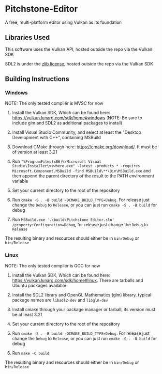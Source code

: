 # Pitchstone-Editor
A free, multi-platform editor using Vulkan as its foundation

## Libraries Used

This software uses the Vulkan API, hosted outside the repo via the Vulkan SDK

SDL2 is under the [zlib license](https://www.libsdl.org/license.php), hosted outside the repo via the Vulkan SDK

## Building Instructions

### Windows

NOTE: The only tested compiler is MVSC for now

1) Install the Vulkan SDK, Which can be found here: https://vulkan.lunarg.com/sdk/home#windows (NOTE: Be sure to include glm and SDL2 as additional packages to install)

2) Install Visual Studio Community, and select at least the "Desktop Development with C++", containing MSBuild

3) Download CMake through here: https://cmake.org/download/. It must be of version at least 3.21

4) Run `"%ProgramFiles(x86)%\Microsoft Visual Studio\Installer\vswhere.exe" -latest -products * -requires Microsoft.Component.MSBuild -find MSBuild\**\Bin\MSBuild.exe` and then append the parent directory of the result to the PATH environment variable

5) Set your current directory to the root of the repository

6) Run `cmake -S . -B build -DCMAKE_BUILD_TYPE=Debug`. For release just change the `Debug` to `Release`, or you can just run `cmake -S . -B build` for debug

7) Run `MSBuild.exe '.\build\Pitchstone Editor.sln' /property:Configuration=Debug`, for release just change the `Debug` to `Release`

The resulting binary and resources should either be in `bin/Debug` or `bin/Release`

### Linux

NOTE: The only tested compiler is GCC for now

1) Install the Vulkan SDK, Which can be found here: https://vulkan.lunarg.com/sdk/home#linux. There are tarballs and Ubuntu packages available

2) Install the SDL2 library and OpenGL Mathematics (glm) library, typical package names are `libsdl2-dev` and `libglm-dev`

3) Install cmake through your package manager or tarball, its version must be at least 3.21

4) Set your current directory to the root of the repository

5) Run `cmake -S . -B build -DCMAKE_BUILD_TYPE=Debug`. For release just change the `Debug` to `Release`, or you can just run `cmake -S . -B build` for debug

6) Run `make -C build`

The resulting binary and resources should either be in `bin/Debug` or `bin/Release`